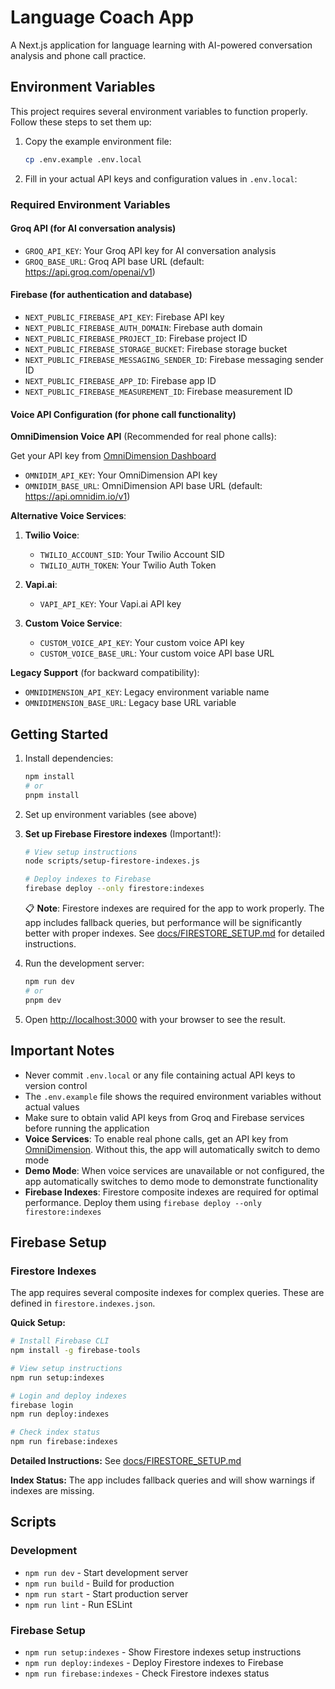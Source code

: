 # Language Coach App

A Next.js application for language learning with AI-powered conversation analysis and phone call practice.

## Environment Variables

This project requires several environment variables to function properly. Follow these steps to set them up:

1. Copy the example environment file:
   ```bash
   cp .env.example .env.local
   ```

2. Fill in your actual API keys and configuration values in `.env.local`:

### Required Environment Variables

#### Groq API (for AI conversation analysis)
- `GROQ_API_KEY`: Your Groq API key for AI conversation analysis
- `GROQ_BASE_URL`: Groq API base URL (default: https://api.groq.com/openai/v1)

#### Firebase (for authentication and database)
- `NEXT_PUBLIC_FIREBASE_API_KEY`: Firebase API key
- `NEXT_PUBLIC_FIREBASE_AUTH_DOMAIN`: Firebase auth domain
- `NEXT_PUBLIC_FIREBASE_PROJECT_ID`: Firebase project ID
- `NEXT_PUBLIC_FIREBASE_STORAGE_BUCKET`: Firebase storage bucket
- `NEXT_PUBLIC_FIREBASE_MESSAGING_SENDER_ID`: Firebase messaging sender ID
- `NEXT_PUBLIC_FIREBASE_APP_ID`: Firebase app ID
- `NEXT_PUBLIC_FIREBASE_MEASUREMENT_ID`: Firebase measurement ID

#### Voice API Configuration (for phone call functionality)

**OmniDimension Voice API** (Recommended for real phone calls):

Get your API key from [OmniDimension Dashboard](https://www.omnidim.io/)
- `OMNIDIM_API_KEY`: Your OmniDimension API key
- `OMNIDIM_BASE_URL`: OmniDimension API base URL (default: https://api.omnidim.io/v1)

**Alternative Voice Services**:

1. **Twilio Voice**:
   - `TWILIO_ACCOUNT_SID`: Your Twilio Account SID
   - `TWILIO_AUTH_TOKEN`: Your Twilio Auth Token

2. **Vapi.ai**:
   - `VAPI_API_KEY`: Your Vapi.ai API key

3. **Custom Voice Service**:
   - `CUSTOM_VOICE_API_KEY`: Your custom voice API key
   - `CUSTOM_VOICE_BASE_URL`: Your custom voice API base URL

**Legacy Support** (for backward compatibility):
- `OMNIDIMENSION_API_KEY`: Legacy environment variable name
- `OMNIDIMENSION_BASE_URL`: Legacy base URL variable

## Getting Started

1. Install dependencies:
   ```bash
   npm install
   # or
   pnpm install
   ```

2. Set up environment variables (see above)

3. **Set up Firebase Firestore indexes** (Important!):
   ```bash
   # View setup instructions
   node scripts/setup-firestore-indexes.js
   
   # Deploy indexes to Firebase
   firebase deploy --only firestore:indexes
   ```
   
   📋 **Note**: Firestore indexes are required for the app to work properly. The app includes fallback queries, but performance will be significantly better with proper indexes. See [docs/FIRESTORE_SETUP.md](docs/FIRESTORE_SETUP.md) for detailed instructions.

4. Run the development server:
   ```bash
   npm run dev
   # or
   pnpm dev
   ```

5. Open [http://localhost:3000](http://localhost:3000) with your browser to see the result.

## Important Notes

- Never commit `.env.local` or any file containing actual API keys to version control
- The `.env.example` file shows the required environment variables without actual values
- Make sure to obtain valid API keys from Groq and Firebase services before running the application
- **Voice Services**: To enable real phone calls, get an API key from [OmniDimension](https://www.omnidim.io/). Without this, the app will automatically switch to demo mode
- **Demo Mode**: When voice services are unavailable or not configured, the app automatically switches to demo mode to demonstrate functionality
- **Firebase Indexes**: Firestore composite indexes are required for optimal performance. Deploy them using `firebase deploy --only firestore:indexes`

## Firebase Setup

### Firestore Indexes
The app requires several composite indexes for complex queries. These are defined in `firestore.indexes.json`.

**Quick Setup:**
```bash
# Install Firebase CLI
npm install -g firebase-tools

# View setup instructions
npm run setup:indexes

# Login and deploy indexes
firebase login
npm run deploy:indexes

# Check index status
npm run firebase:indexes
```

**Detailed Instructions:** See [docs/FIRESTORE_SETUP.md](docs/FIRESTORE_SETUP.md)

**Index Status:** The app includes fallback queries and will show warnings if indexes are missing.

## Scripts

### Development
- `npm run dev` - Start development server
- `npm run build` - Build for production
- `npm run start` - Start production server
- `npm run lint` - Run ESLint

### Firebase Setup
- `npm run setup:indexes` - Show Firestore indexes setup instructions
- `npm run deploy:indexes` - Deploy Firestore indexes to Firebase
- `npm run firebase:indexes` - Check Firestore indexes status

